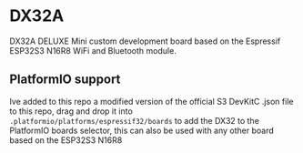 # DX32A
DX32A DELUXE Mini custom development board
based on the Espressif ESP32S3 N16R8 WiFi and Bluetooth module.

## PlatformIO support
Ive added to this repo a modified version of the official S3 DevKitC .json file to this repo, drag and drop it into `.platformio/platforms/espressif32/boards` to add the DX32 to the PlatformIO boards selector, this can also be used with any other board based on the ESP32S3 N16R8
